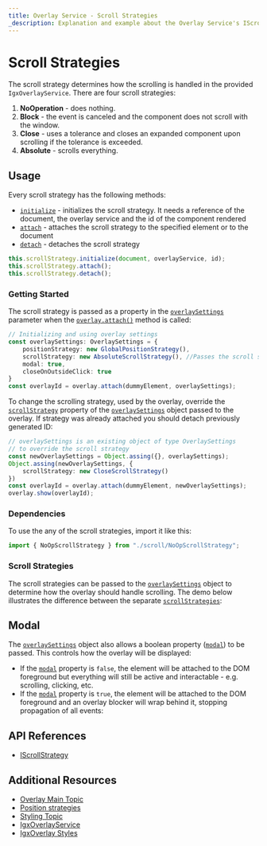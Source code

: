 ```yaml
---
title: Overlay Service - Scroll Strategies
_description: Explanation and example about the Overlay Service's IScrollStrategy interface and the classes that implement it.
---
```


# Scroll Strategies

The scroll strategy determines how the scrolling is handled in the provided `IgxOverlayService`. There are four scroll strategies:
1. **NoOperation** - does nothing. 
2. **Block** - the event is canceled and the component does not scroll with the window.
3. **Close** - uses a tolerance and closes an expanded component upon scrolling if the tolerance is exceeded.
4. **Absolute** - scrolls everything.

## Usage

Every scroll strategy has the following methods:
 - [`initialize`]({environment:angularApiUrl}/interfaces/iscrollstrategy.html#initialize) - initializes the scroll strategy. It needs a reference of the document, the overlay service and the id of the component rendered
 - [`attach`]({environment:angularApiUrl}/interfaces/iscrollstrategy.html#attach) - attaches the scroll strategy to the specified element or to the document
 - [`detach`]({environment:angularApiUrl}/interfaces/iscrollstrategy.html#detach) - detaches the scroll strategy

```typescript
this.scrollStrategy.initialize(document, overlayService, id);
this.scrollStrategy.attach();
this.scrollStrategy.detach();
```
<div class="divider--half"></div>

### Getting Started
The scroll strategy is passed as a property in the [`overlaySettings`]({environment:angularApiUrl}/interfaces/overlaysettings.html) parameter when the [`overlay.attach()`]({environment:angularApiUrl}/classes/igxoverlayservice.html#attach) method is called:
```typescript
// Initializing and using overlay settings
const overlaySettings: OverlaySettings = {
    positionStrategy: new GlobalPositionStrategy(),
    scrollStrategy: new AbsoluteScrollStrategy(), //Passes the scroll strategy
    modal: true,
    closeOnOutsideClick: true
}
const overlayId = overlay.attach(dummyElement, overlaySettings); 
``` 
<div class="divider"></div>

To change the scrolling strategy, used by the overlay, override the [`scrollStrategy`]({environment:angularApiUrl}/interfaces/iscrollstrategy.html) property of the [`overlaySettings`]({environment:angularApiUrl}/interfaces/overlaysettings.html) object passed to the overlay. If strategy was already attached you should detach previously generated ID:
```typescript
// overlaySettings is an existing object of type OverlaySettings
// to override the scroll strategy
const newOverlaySettings = Object.assing({}, overlaySettings);
Object.assing(newOverlaySettings, {
    scrollStrategy: new CloseScrollStrategy()
})
const overlayId = overlay.attach(dummyElement, newOverlaySettings);
overlay.show(overlayId);
```
<div class="divider--half"></div>

### Dependencies

To use the any of the scroll strategies, import it like this:

```typescript
import { NoOpScrollStrategy } from "./scroll/NoOpScrollStrategy";
```

### Scroll Strategies
The scroll strategies can be passed to the [`overlaySettings`]({environment:angularApiUrl}/interfaces/overlaysettings.html) object to determine how the overlay should handle scrolling.
The demo below illustrates the difference between the separate [`scrollStrategies`]({environment:angularApiUrl}/interfaces/iscrollstrategy.html):

<code-view style="height: 400px" 
           data-demos-base-url="{environment:demosBaseUrl}" 
           iframe-src="{environment:demosBaseUrl}/interactions/overlay-scroll-sample-2" >
</code-view>

<div class="divider--half"></div>

## Modal
The [`overlaySettings`]({environment:angularApiUrl}/interfaces/overlaysettings.html) object also allows a boolean property ([`modal`]({environment:angularApiUrl}/interfaces/overlaysettings.html#modal)) to be passed. This controls how the overlay will be displayed:
- If the [`modal`]({environment:angularApiUrl}/interfaces/overlaysettings.html#modal) property is `false`, the element will be attached to the DOM foreground but everything will still be active and interactable - e.g. scrolling, clicking, etc.
- If the [`modal`]({environment:angularApiUrl}/interfaces/overlaysettings.html#modal) property is `true`, the element will be attached to the DOM foreground and an overlay blocker will wrap behind it, stopping propagation of all events:


<code-view style="height: 400px" 
           data-demos-base-url="{environment:demosBaseUrl}" 
           iframe-src="{environment:demosBaseUrl}/interactions/overlay-scroll-sample-1" >
</code-view>

<div class="divider--half"></div>

## API References
* [IScrollStrategy]({environment:angularApiUrl}/interfaces/iscrollstrategy.html)

## Additional Resources
* [Overlay Main Topic](overlay.md)
* [Position strategies](overlay-position.md)
* [Styling Topic](overlay-styling.md)
* [IgxOverlayService]({environment:angularApiUrl}/classes/igxoverlayservice.html)
* [IgxOverlay Styles]({environment:sassApiUrl}/index.html#function-igx-overlay-theme)